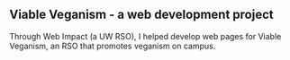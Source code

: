 ## Viable Veganism - a web development project

Through Web Impact (a UW RSO), I helped develop web pages for Viable Veganism, an RSO that promotes veganism on campus.
